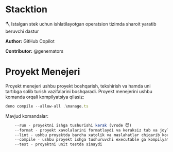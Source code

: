 # Stacktion

🪓 Istalgan stek uchun ishlatilayotgan operatsion tizimda sharoit yaratib
beruvchi dastur

**Author:** GitHub Copilot

**Contributor:** @genemators

# Proyekt Menejeri

Proyekt menejeri ushbu proyekt boshqarish, tekshirish va hamda uni tartibga solib turish vazifalarini boshqaradi. Proyekt menejerini ushbu komanda orqali kompilyatsiya qilasiz:

```ts
deno compile --allow-all .\manage.ts
```

Mavjud komandalar:

```ts
	--run - proyektni ishga tushurishi kerak (vrode 😈)
	--format - proyekt xavolalarini formatlaydi va keraksiz tab va joylarni olib tashaydi
	--lint - ushbu proyektda barcha xatolik va maslahatlar chiqarib korsatadi
	--compile - ushbu proyekt ishga tushuruvchi executable ga kompilyatsiya qiladi
	--test - proyektni unit testda sinaydi
```
